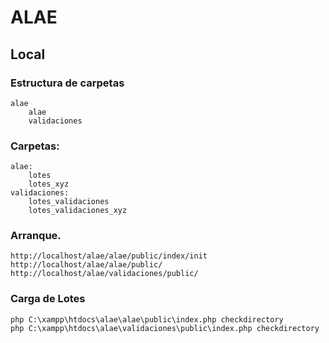 # ALAE

## Local

### Estructura de carpetas
    alae
        alae
        validaciones

### Carpetas:
    alae:
        lotes
        lotes_xyz
    validaciones:
        lotes_validaciones
        lotes_validaciones_xyz

### Arranque.
    http://localhost/alae/alae/public/index/init
    http://localhost/alae/alae/public/
    http://localhost/alae/validaciones/public/

### Carga de Lotes
    php C:\xampp\htdocs\alae\alae\public\index.php checkdirectory
    php C:\xampp\htdocs\alae\validaciones\public\index.php checkdirectory